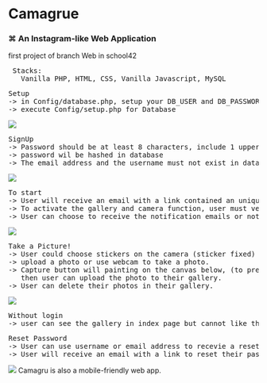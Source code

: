 # Camagrue
### ⌘ An Instagram-like Web Application
first project of branch Web in school42
<pre>
 Stacks: 
   Vanilla PHP, HTML, CSS, Vanilla Javascript, MySQL
</pre>
<pre>
Setup
-> in Config/database.php, setup your DB_USER and DB_PASSWORD
-> execute Config/setup.php for Database
</pre>
<img src="https://user-images.githubusercontent.com/45545933/86567961-7051be80-bf6c-11ea-80b7-8cf764b4bd42.png">
<pre>
SignUp 
-> Password should be at least 8 characters, include 1 upper case letter, 1 number, 1 special character !@#$%
-> password wil be hashed in database
-> The email address and the username must not exist in database
</pre>
<img src="https://user-images.githubusercontent.com/45545933/86541909-369f9a00-bf11-11ea-8ad2-8bd6faccffd5.png"/>
<pre>
To start
-> User will receive an email with a link contained an unique id
-> To activate the gallery and camera function, user must verify their email address before using it.
-> User can choose to receive the notification emails or not.
</pre>
<img src="https://user-images.githubusercontent.com/45545933/86541801-2935e000-bf10-11ea-89c7-0c529df6ee35.png"/>
<pre>
Take a Picture!
-> User could choose stickers on the camera (sticker fixed)
-> upload a photo or use webcam to take a photo.
-> Capture button will painting on the canvas below, (to prevent unwanted file)
   then user can upload the photo to their gallery.
-> User can delete their photos in their gallery.
</pre>
<img src="https://user-images.githubusercontent.com/45545933/86541877-e1fc1f00-bf10-11ea-8264-7d0843e9e325.png"/>
<pre>
Without login
-> user can see the gallery in index page but cannot like the photo neither leave a comment.
</pre>
<pre>
Reset Password
-> User can use username or email address to recevie a reset password email.
-> User will receive an email with a link to reset their password in 24 hours.
</pre>
<img src="https://user-images.githubusercontent.com/45545933/86567799-3680b800-bf6c-11ea-9f38-f3a2ab4c4868.png"/>
Camagru is also a mobile-friendly web app.
